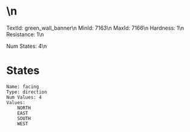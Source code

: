 # \n
TextId: green_wall_banner\n
MinId: 7163\n
MaxId: 7166\n
Hardness: 1\n
Resistance: 1\n

Num States: 4\n
# States
```
Name: facing
Type: direction
Num Values: 4
Values:
    NORTH
    EAST
    SOUTH
    WEST
```